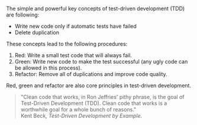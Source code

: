 The simple and powerful key concepts of test-driven development (TDD) are following:

* Write new code only if automatic tests have failed
* Delete duplication

These concepts lead to the following procedures:

1. Red: Write a small test code that will always fail.
2. Green: Write new code to make the test successful (any ugly code can be allowed in this process).
3. Refactor: Remove all of duplications and improve code quality.

Red, green and refactor are also core principles in test-driven development.

> "Clean code that works, in Ron Jeffries' pithy phrase, is the goal of Test-Driven Development (TDD). Clean code that works is a worthwhile goal for a whole bunch of reasons."<br>
> Kent Beck, <cite>Test-Driven Development by Example</cite>.
